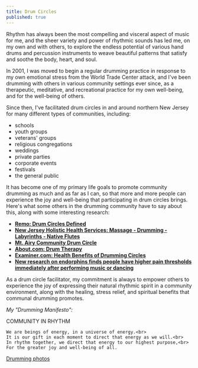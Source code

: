 ```yaml
---
title: Drum Circles
published: true
---
```


Rhythm has always been the most compelling and visceral aspect of music for me, and the sheer variety and power of rhythmic sounds has led me, on my own and with others, to explore the endless potential of various hand drums and percussion instruments to weave beautiful patterns that satisfy and soothe the body, heart, and soul.

In 2001, I was moved to begin a regular drumming practice in response to my own emotional stress from the World Trade Center attack, and I've been drumming with others in various community settings ever since, as a therapeutic, meditative, and recreational practice for my own well-being, and for the well-being of others.

<p class="before-list">Since then, I've facilitated drum circles in and around northern New Jersey for many different types of communities, including:</p>

- schools
- youth groups
- veterans' groups
- religious congregations
- weddings
- private parties
- corporate events
- festivals
- the general public

<p class="before-list">It has become one of my primary life goals to promote community drumming as much and as far as I can, so that more and more people can experience the joy and well-being that participating in drum circles brings. Here's what some others in the drumming community have to say about this, along with some interesting research:</p>

- [**Remo: Drum Circles Defined**](http://www.remo.com/portal/pages/drum_circles/defined/Drum+Circles+Defined+Q+A.html)
- [**New Jersey Holistic Health Services: Massage - Drumming - Labyrinths - Native Flutes**](http://www.njholistichealthservices.com/#!links/c1yng)
- [**Mt. Airy Community Drum Circle**](http://www.newsworks.org/index.php/local/item/71211-regulars-and-newcomers-attend-monthly-mt-airy-community-drum-circle)
- [**About.com: Drum Therapy**](http://healing.about.com/od/drums/a/drumtherapy.htm)
- [**Examiner.com: Health Benefits of Drumming Circles**](http://www.examiner.com/article/research-identifies-health-benefits-from-participation-drumming-circles)
- [**New research on endorphins finds people have higher pain thresholds immediately after performing music or dancing**](http://www.psmag.com/blogs/news-blog/drummers-high-evidence-that-playing-music-releases-endorphins-49578/)

As a drum circle facilitator, my commitment is always to empower others to experience the joy of expressing their natural rhythmic spirit in a community environment, along with the healing, stress relief, and spiritual benefits that communal drumming promotes.

<p class="before-blockquote"><em>My "Drumming Manifesto":</em></p>

<div class="well manifesto">
  COMMUNITY IN RHYTHM    
  <p>   

    We are beings of energy, in a universe of energy.<br>
    It is our gift in each moment to direct that energy as we will.<br>
    In rhythm together, we direct that energy to our highest purpose,<br>
    For the greater joy and well-being of all.
  </p>
</div>


[Drumming photos](https://www.facebook.com/danamcc/photos)
